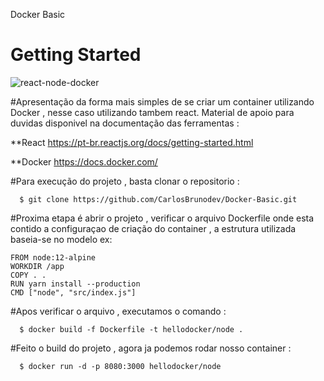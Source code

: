 Docker Basic 

# Getting Started 

![react-node-docker](https://user-images.githubusercontent.com/65372378/109647214-cb59a680-7b37-11eb-8988-8c3d40feabeb.png)

#Apresentação da forma mais simples de se criar um container utilizando Docker , nesse caso utilizando tambem react. Material de apoio para duvidas 
disponivel na documentação das ferramentas :

**React https://pt-br.reactjs.org/docs/getting-started.html

**Docker https://docs.docker.com/

#Para execução do projeto , basta clonar o repositorio :

      $ git clone https://github.com/CarlosBrunodev/Docker-Basic.git
  
#Proxima etapa é abrir o projeto , verificar o arquivo Dockerfile onde esta contido a configuraçao de criação do container , a estrutura utilizada baseia-se no modelo 
ex:

    FROM node:12-alpine
    WORKDIR /app
    COPY . .
    RUN yarn install --production
    CMD ["node", "src/index.js"]
 
 
 #Apos verificar o arquivo , executamos o comando :
 
      $ docker build -f Dockerfile -t hellodocker/node .
  
 #Feito o build do projeto , agora ja podemos rodar nosso container :
 
      $ docker run -d -p 8080:3000 hellodocker/node
  
  
